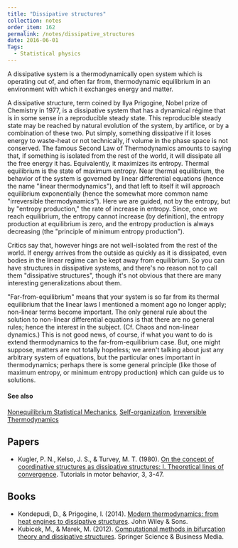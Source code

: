 ```yaml
---
title: "Dissipative structures"
collection: notes
order_item: 162
permalink: /notes/dissipative_structures
date: 2016-06-01
Tags:
  - Statistical physics
---
```


A dissipative system is a thermodynamically open system which is operating out of, and often far from, thermodynamic equilibrium in an environment with which it exchanges energy and matter.

A dissipative structure, term coined by Ilya Prigogine, Nobel prize of Chemistry in 1977, is a dissipative system that has a dynamical régime that is in some sense in a reproducible steady state. This reproducible steady state may be reached by natural evolution of the system, by artifice, or by a combination of these two. Put simply, something dissipative if it loses energy to waste-heat or not technically, if volume in the phase space is not conserved. The famous Second Law of Thermodynamics amounts to saying that, if something is isolated from the rest of the world, it will dissipate all the free energy it has. Equivalently, it maximizes its entropy. Thermal equilibrium is the state of maximum entropy.
Near thermal equilibrium, the behavior of the system is governed by linear differential equations (hence the name "linear thermodynamics"), and that left to itself it will approach equilibrium exponentially (hence the somewhat more common name "irreversible thermodynamics"). Here we are guided, not by the entropy, but by "entropy production," the rate of increase in entropy. Since, once we reach equilibrium, the entropy cannot increase (by definition), the entropy production at equilibrium is zero, and the entropy production is always decreasing (the "principle of minimum entropy production").

Critics say that,  however hings are not well-isolated from the rest of the world. If energy arrives from the outside as quickly as it is dissipated, even bodies in the linear regime can be kept away from equilibrium. So you can have structures in dissipative systems, and there's no reason not to call them "dissipative structures", though it's not obvious that there are many interesting generalizations about them.

"Far-from-equilibrium" means that your system is so far from its thermal equilibrium that the linear laws I mentioned a moment ago no longer apply; non-linear terms become important. The only general rule about the solution to non-linear differential equations is that there are no general rules; hence the interest in the subject. (Cf. Chaos and non-linear dynamics.) This is not good news, of course, if what you want to do is extend thermodynamics to the far-from-equilibrium case. But, one might suppose, matters are not totally hopeless; we aren't talking about just any arbitrary system of equations, but the particular ones important in thermodynamics; perhaps there is some general principle (like those of maximum entropy, or minimum entropy production) which can guide us to solutions.


#### See also
[Nonequilibrium Statistical Mechanics](/notes/nonequilibrium_statistical_mechanics), [Self-organization](/notes/self-organization), [Irreversible Thermodynamics](/notes/irreversible_thermodynamics)




## Papers
* Kugler, P. N., Kelso, J. S., & Turvey, M. T. (1980). [On the concept of coordinative structures as dissipative structures: I. Theoretical lines of convergence](http://web.haskins.yale.edu/Reprints/HL0297.pdf). Tutorials in motor behavior, 3, 3-47.


## Books
* Kondepudi, D., & Prigogine, I. (2014). [Modern thermodynamics: from heat engines to dissipative structures](https://www.goodreads.com/book/show/2144228.Modern_Thermodynamics). John Wiley & Sons.
* Kubicek, M., & Marek, M. (2012). [Computational methods in bifurcation theory and dissipative structures](https://www.goodreads.com/book/show/3505263-computational-methods-in-bifurcation-theory-and-dissipative-structures). Springer Science & Business Media.


